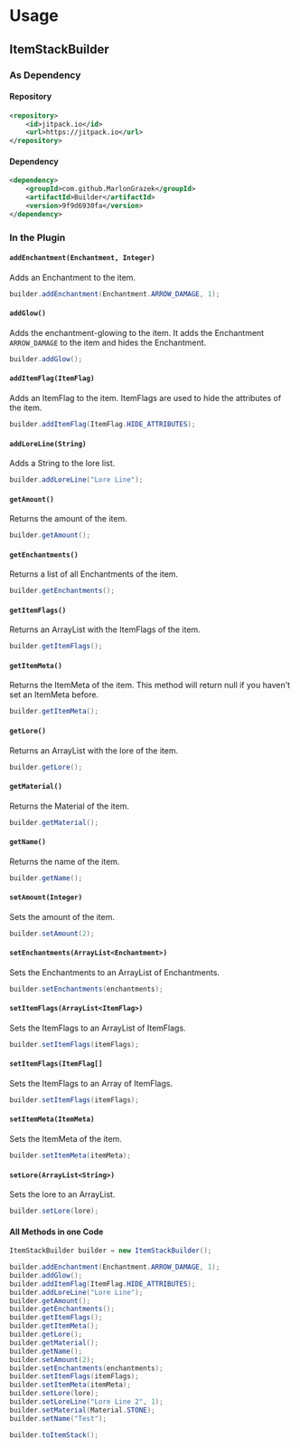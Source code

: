 # Usage
## ItemStackBuilder
### As Dependency
#### Repository
```xml
<repository>
    <id>jitpack.io</id>
    <url>https://jitpack.io</url>
</repository>
```

#### Dependency
```xml
<dependency>
    <groupId>com.github.MarlonGrazek</groupId>
    <artifactId>Builder</artifactId>
    <version>9f9d6930fa</version>
</dependency>
```
        
### In the Plugin
#### `addEnchantment(Enchantment, Integer)`
Adds an Enchantment to the item.
```java
builder.addEnchantment(Enchantment.ARROW_DAMAGE, 1);
```

#### `addGlow()`
Adds the enchantment-glowing to the item. It adds the Enchantment `ARROW_DAMAGE` to the item and hides the Enchantment.
```java
builder.addGlow();
```

#### `addItemFlag(ItemFlag)`
Adds an ItemFlag to the item. ItemFlags are used to hide the attributes of the item.
```java
builder.addItemFlag(ItemFlag.HIDE_ATTRIBUTES);
```

#### `addLoreLine(String)`
Adds a String to the lore list.
```java
builder.addLoreLine("Lore Line");
```

#### `getAmount()`
Returns the amount of the item.
```java
builder.getAmount();
```

#### `getEnchantments()`
Returns a list of all Enchantments of the item.
```java
builder.getEnchantments();
```

#### `getItemFlags()`
Returns an ArrayList with the ItemFlags of the item.
```java
builder.getItemFlags();
```

#### `getItemMeta()`
Returns the ItemMeta of the item. This method will return null if you haven't set an ItemMeta before.
```java
builder.getItemMeta();
```

#### `getLore()`
Returns an ArrayList with the lore of the item.
```java
builder.getLore();
```

#### `getMaterial()`
Returns the Material of the item.
```java
builder.getMaterial();
```

#### `getName()`
Returns the name of the item.
```java
builder.getName();
```

#### `setAmount(Integer)`
Sets the amount of the item.
```java
builder.setAmount(2);
```

#### `setEnchantments(ArrayList<Enchantment>)`
Sets the Enchantments to an ArrayList of Enchantments.
```java
builder.setEnchantments(enchantments);
```

#### `setItemFlags(ArrayList<ItemFlag>)`
Sets the ItemFlags to an ArrayList of ItemFlags.
```java
builder.setItemFlags(itemFlags);
```

#### `setItemFlags(ItemFlag[]`
Sets the ItemFlags to an Array of ItemFlags.
```java
builder.setItemFlags(itemFlags);
```

#### `setItemMeta(ItemMeta)`
Sets the ItemMeta of the item.
```java
builder.setItemMeta(itemMeta);
```

#### `setLore(ArrayList<String>)`
Sets the lore to an ArrayList.
```java
builder.setLore(lore);
```
#### All Methods in one Code
```java
ItemStackBuilder builder = new ItemStackBuilder();

builder.addEnchantment(Enchantment.ARROW_DAMAGE, 1);
builder.addGlow();
builder.addItemFlag(ItemFlag.HIDE_ATTRIBUTES);
builder.addLoreLine("Lore Line");
builder.getAmount();
builder.getEnchantments();
builder.getItemFlags();
builder.getItemMeta();
builder.getLore();
builder.getMaterial();
builder.getName();
builder.setAmount(2);
builder.setEnchantments(enchantments);
builder.setItemFlags(itemFlags);
builder.setItemMeta(itemMeta);
builder.setLore(lore);
builder.setLoreLine("Lore Line 2", 1);
builder.setMaterial(Material.STONE);
builder.setName("Test");

builder.toItemStack();
```
